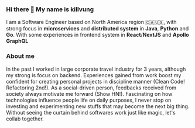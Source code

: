 ### Hi there 👋 My name is killvung

I am a Software Engineer based on North America region 🇨🇦🇺🇸, with strong focus in **microservices** and **distributed system** in **Java**, **Python** and **Go**. With some experiences in frontend system in **React**/**NextJS** and **Apollo GraphQL**

### About me
In the past I worked in large corporate travel industry for 3 years, although my strong is focus on backend. Experiences gained from work boost my confident for creating personal projects in discipline manner (Clean Code! Refactoring 2nd!). As a social-driven person, feedbacks received from society always motivate me forward (Show HN!). Fascinating on how technologies influence people life on daily purposes, I never stop on investing and experimenting new stuffs that may become the next big thing. Without seeing the curtain behind softwares work just like magic, let's collab together.
